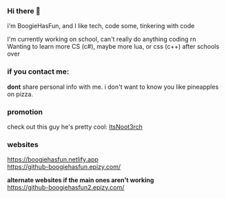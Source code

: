 ### Hi there 👋
i'm BoogieHasFun, and I like tech, code some, tinkering with code

I'm currently working on school, can't really do anything coding rn <br>
Wanting to learn more CS (c#), maybe more lua, or css (c++) after schools over

### if you contact me:
**dont** share personal info with me. i don't want to know you like pineapples on pizza.

### promotion <br>
check out this guy he's pretty cool: [ItsNoot3rch](https://youtube.com/@ItsNoot3rch)

### websites
https://boogiehasfun.netlify.app
<br>
https://github-boogiehasfun.epizy.com/ <br>

<b> alternate websites if the main ones aren't working </b> <br>
https://github-boogiehasfun2.epizy.com/
